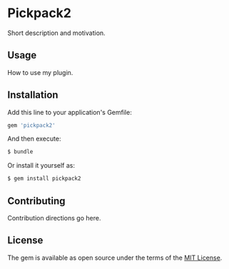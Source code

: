# Pickpack2
Short description and motivation.

## Usage
How to use my plugin.

## Installation
Add this line to your application's Gemfile:

```ruby
gem 'pickpack2'
```

And then execute:
```bash
$ bundle
```

Or install it yourself as:
```bash
$ gem install pickpack2
```

## Contributing
Contribution directions go here.

## License
The gem is available as open source under the terms of the [MIT License](https://opensource.org/licenses/MIT).
